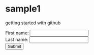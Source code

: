 # sample1
getting started with github
<html>
<body>
First name: <input type="text" name="fname"><br>
  Last name: <input type="text" name="lname"><br>
  <input type="submit" value="Submit">
  </body>
  </html>
